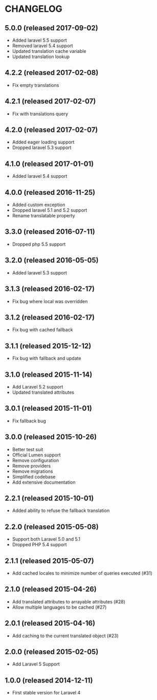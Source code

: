 # CHANGELOG

## 5.0.0 (released 2017-09-02)

- Added laravel 5.5 support
- Removed laravel 5.4 support
- Updated translation cache variable
- Updated translation lookup

## 4.2.2 (released 2017-02-08)

- Fix empty translations

## 4.2.1 (released 2017-02-07)

- Fix with translations query

## 4.2.0 (released 2017-02-07)

- Added eager loading support
- Dropped laravel 5.3 support

## 4.1.0 (released 2017-01-01)

- Added laravel 5.4 support

## 4.0.0 (released 2016-11-25)

- Added custom exception
- Dropped laravel 5.1 and 5.2 support
- Rename translatable property

## 3.3.0 (released 2016-07-11)

- Dropped php 5.5 support

## 3.2.0 (released 2016-05-05)

- Added laravel 5.3 support

## 3.1.3 (released 2016-02-17)

- Fix bug where local was overridden

## 3.1.2 (released 2016-02-17)

- Fix bug with cached fallback

## 3.1.1 (released 2015-12-12)

- Fix bug with fallback and update

## 3.1.0 (released 2015-11-14)

- Add Laravel 5.2 support
- Updated translated attributes

## 3.0.1 (released 2015-11-01)

- Fix fallback bug

## 3.0.0 (released 2015-10-26)

- Better test suit
- Official Lumen support
- Remove configuration
- Remove providers
- Remove migrations
- Simplified codebase
- Add extensive documentation

## 2.2.1 (released 2015-10-01)

- Added ability to refuse the fallback translation

## 2.2.0 (released 2015-05-08)

- Support both Laravel 5.0 and 5.1
- Dropped PHP 5.4 support

## 2.1.1 (released 2015-05-07)

- Add cached locales to minimize number of queries executed (#31)

## 2.1.0 (released 2015-04-26)

- Add translated attributes to arrayable attributes (#28)
- Allow multiple languages to be cached (#27)

## 2.0.1 (released 2015-04-16)

- Add caching to the current translated object (#23)

## 2.0.0 (released 2015-02-05)

- Add Laravel 5 Support

## 1.0.0 (released 2014-12-11)

- First stable version for Laravel 4
